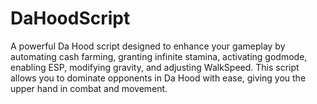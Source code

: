 # DaHoodScript
A powerful Da Hood script designed to enhance your gameplay by automating cash farming, granting infinite stamina, activating godmode, enabling ESP, modifying gravity, and adjusting WalkSpeed. This script allows you to dominate opponents in Da Hood with ease, giving you the upper hand in combat and movement.  
